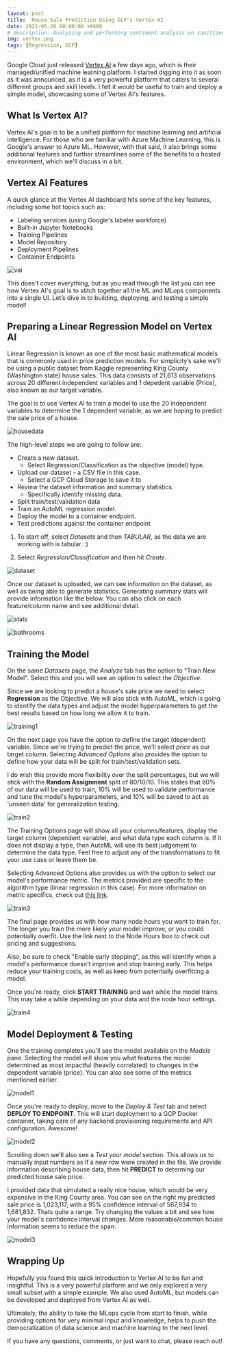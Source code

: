 ```yaml
---
layout: post
title:  House Sale Prediction Using GCP's Vertex AI
date: 2021-05-20 00:00:00 +0600
# description: Analyzing and performing sentiment analysis on sanitized emails using Microsoft Azure and Python.
img: vertex.png
tags: [Regression, GCP] 
---
```


Google Cloud just released [Vertex AI](https://cloud.google.com/vertex-ai) a few days ago, which is their managed/unified machine learning platform. I started digging into it as soon as it was announced, as it is a very powerful platform that caters to several different groups and skill levels. I felt it would be useful to train and deploy a simple model, showcasing some of Vertex AI's features.

What Is Vertex AI?
-----------------------

Vertex AI's goal is to be a unified platform for machine learning and artificial intelligence. For those who are familiar with Azure Machine Learning, this is Google's answer to Azure ML. However, with that said, it also brings some additional features and further streamlines some of the benefits to a hosted environment, which we'll discuss in a bit.

Vertex AI Features
------------------------------

A quick glance at the Vertex AI dashboard hits some of the key features, including some hot topics such as:

* Labeling services (using Google's labeler workforce)
* Built-in Jupyter Notebooks
* Training Pipelines
* Model Repository
* Deployment Pipelines
* Container Endpoints 

![vai](/assets/images/vertex/vert.png)

This does't cover everything, but as you read through the list you can see how Vertex AI's goal is to stitch together all the ML and MLops components into a single UI. Let’s dive in to building, deploying, and testing a simple model!

Preparing a Linear Regression Model on Vertex AI
-----------------------------------------------

Linear Regression is known as one of the most basic mathematical models that is commonly used in price prediction models. For simplicity’s sake we'll be using a public dataset from Kaggle representing King County (Washington state) house sales. This data consists of 21,613 observations across 20 different independent variables and 1 depedent variable (Price), also known as our target variable. 

The goal is to use Vertex AI to train a model to use the 20 independent variables to determine the 1 dependent variable, as we are hoping to predict the sale price of a house. 

![housedata](/assets/images/vertex/houses.png)

The high-level steps we are going to follow are:

* Create a new dataset.
  * Select Regression/Classification as the objective (model) type.
* Upload our dataset - a CSV file in this case.
  * Select a GCP Cloud Storage to save it to
* Review the dataset information and summary statistics.
  * Specifically identify missing data.
* Split train/test/validation data
* Train an AutoML regression model.
* Deploy the model to a container endpoint.
* Test predictions against the container endpoint

1. To start off, select _Datasets_ and then _TABULAR_, as the data we are working with is tabular. :)

2. Select _Regression/Classification_ and then hit _Create_.

![dataset](/assets/images/vertex/dataset.png)

Once our dataset is uploaded, we can see information on the dataset, as well as being able to generate statistics. Generating summary stats will provide information like the below. You can also click on each feature/column name and see additional detail.

![stats](/assets/images/vertex/stats.png)

![bathrooms](/assets/images/vertex/bathrooms.png)

Training the Model
--------------------------------

On the same _Datasets_ page, the _Analyze_ tab has the option to "Train New Model". Select this and you will see an option to select the _Objective_. 

Since we are looking to predict a house's sale price we need to select **Regression** as the Objective. We will also stick with AutoML, which is going to identify the data types and adjust the model hyperparameters to get the best results based on how long we allow it to train.

![training1](/assets/images/vertex/train1.png)

On the next page you have the option to define the target (dependent) variable. Since we're trying to predict the price, we'll select _price_ as our target column. Selecting _Advanced Options_ also provides the option to define how your data will be split for train/test/validation sets. 

I do wish this provide more flexibility over the split percentages, but we will stick with the **Random Assignment** split of 80/10/10. This states that 80% of our data will be used to train, 10% will be used to validate performance and tune the model's hyperparameters, and 10% will be saved to act as 'unseen data' for generalization testing.

![train2](/assets/images/vertex/train2.png)

The Training Options page will show all your columns/features, display the target column (dependent variable), and what data type each column is. If it does not display a type, then AutoML will use its best judgement to determine the data type. Feel free to adjust any of the transformations to fit your use case or leave them be. 

Selecting Advanced Options also provides us with the option to select our model's performance metric. The metrics provided are specific to the algorithm type (linear regression in this case). For more information on metric specifics, check out [this link](https://machinelearningmastery.com/regression-metrics-for-machine-learning/).

![train3](/assets/images/vertex/train3.png)

The final page provides us with how many node hours you want to train for. The longer you train the more likely your model improve, or you could potentially overfit. Use the link next to the Node Hours box to check out pricing and suggestions.

Also, be sure to check "Enable early stopping", as this will identify when a model's performance doesn't improve and stop training early. This helps reduce your training costs, as well as keep from potentially overfitting a model. 

Once you're ready, click **START TRAINING** and wait while the model trains. This may take a while depending on your data and the node hour settings. 

![train4](/assets/images/vertex/train4.png)

Model Deployment & Testing
--------------------------

One the training completes you'll see the model available on the _Models_ pane. Selecting the model will show you what features the model determined as most impactful (heavily correlated) to changes in the dependent variable (price). You can also see some of the metrics mentioned earlier. 

![model1](/assets/images/vertex/model1.png)

Once you're ready to deploy, move to the _Deploy & Test_ tab and select **DEPLOY TO ENDPOINT**. This will start deployment to a GCP Docker container, taking care of any backend provisioning requirements and API configuration. Awesome!

![model2](/assets/images/vertex/model2.png)

Scrolling down we'll also see a _Test your model_ section. This allows us to manually input numbers as if a new row were created in the file. We provide information describing house data, then hit **PREDICT** to determing our predicted house sale price.

I provided data that simulated a really nice house, which would be very expensive in the King County area. You can see on the right my predicted sale price is 1,023,117, with a 95% confidence interval of 567,934 to 1,681,832. Thats quite a range. Try changing the values a bit and see how your model's confidence interval changes. More reasonable/common house information seems to reduce the span.

![model3](/assets/images/vertex/model3.png)

Wrapping Up
--------------------------

Hopefully you found this quick introduction to Vertex AI to be fun and insightful. This is a very powerful platform and we only explored a very small subset with a simple example. We also used AutoML, but models can be developed and deployed from Vertex AI as well. 

Ultimately, the ability to take the MLops cycle from start to finish, while providing options for very minimal input and knowledge, helps to push the democratization of data science and machine learning to the next level. 

If you have any questions, comments, or just want to chat, please reach out!

